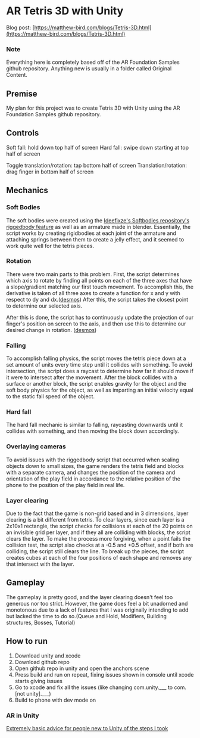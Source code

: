 AR Tetris 3D with Unity
==============================
Blog post: [https://matthew-bird.com/blogs/Tetris-3D.html](https://matthew-bird.com/blogs/Tetris-3D.html)

### Note
Everything here is completely based off of the AR Foundation Samples github repository. Anything new is usually in a folder called Original Content. 

## Premise
My plan for this project was to create Tetris 3D with Unity using the AR Foundation Samples github repository. 

## Controls
Soft fall: hold down top half of screen
Hard fall: swipe down starting at top half of screen

Toggle translation/rotation: tap bottom half of screen
Translation/rotation: drag finger in bottom half of screen

## Mechanics
### Soft Bodies
The soft bodies were created using the [Ideefixze's Softbodies repository's riggedbody feature](https://github.com/Ideefixze/Softbodies/tree/master/Softbodies/Assets/Riggedbody) as well as an armature made in blender. Essentially, the script works by creating rigidbodies at each joint of the armature and attaching springs between them to create a jelly effect, and it seemed to work quite well for the tetris pieces. 

### Rotation
There were two main parts to this problem. First, the script determines which axis to rotate by finding all points on each of the three axes that have a slope/gradient matching our first touch movement. To accomplish this, the derivative is taken of all three axes to create a function for x and y with respect to dy and dx.([desmos](https://www.desmos.com/calculator/oclrhpxkwi)) After this, the script takes the closest point to determine our selected axis. 

After this is done, the script has to continuously update the projection of our finger's position on screen to the axis, and then use this to determine our desired change in rotation. ([desmos](https://www.desmos.com/calculator/jhaxiuzhz4))

### Falling
To accomplish falling physics, the script moves the tetris piece down at a set amount of units every time step until it collides with something. To avoid intersection, the script does a raycast to determine how far it should move if it were to intersect after the movement. After the block collides with a surface or another block, the script enables gravity for the object and the soft body physics for the object, as well as imparting an initial velocity equal to the static fall speed of the object. 

### Hard fall
The hard fall mechanic is similar to falling, raycasting downwards until it collides with something, and then moving the block down accordingly. 

### Overlaying cameras
To avoid issues with the riggedbody script that occurred when scaling objects down to small sizes, the game renders the tetris field and blocks with a separate camera, and changes the position of the camera and orientation of the play field in accordance to the relative position of the phone to the position of the play field in real life. 

### Layer clearing
Due to the fact that the game is non-grid based and in 3 dimensions, layer clearing is a bit different from tetris. To clear layers, since each layer is a 2x10x1 rectangle, the script checks for collisions at each of the 20 points on an invisible grid per layer, and if they all are colliding with blocks, the script clears the layer. To make the process more forgiving, when a point fails the collision test, the script also checks at a -0.5 and +0.5 offset, and if both are colliding, the script still clears the line. To break up the pieces, the script creates cubes at each of the four positions of each shape and removes any that intersect with the layer. 

## Gameplay
The gameplay is pretty good, and the layer clearing doesn't feel too generous nor too strict. However, the game does feel a bit unadorned and monotonous due to a lack of features that I was originally intending to add but lacked the time to do so.(Queue and Hold, Modifiers, Building structures, Bosses, Tutorial)

## How to run
1. Download unity and xcode
2. Download github repo
3. Open github repo in unity and open the anchors scene
4. Press build and run on repeat, fixing issues shown in console until xcode starts giving issues
5. Go to xcode and fix all the issues (like changing com.unity.___ to com.[not unity].___)
6. Build to phone with dev mode on

### AR in Unity
[Extremely basic advice for people new to Unity of the steps I took](https://docs.google.com/document/d/1TtO515bt9dy3PUkCSp-U0Tk1L7XRlGaFhJ36UeXZ_IQ/edit?usp=sharing)

